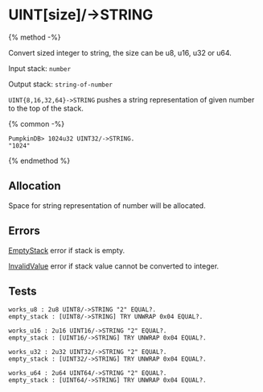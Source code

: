 # UINT[size]/->STRING

{% method -%}

Convert sized integer to string, the size can be u8, u16, u32 or u64.

Input stack: `number`

Output stack: `string-of-number`

`UINT{8,16,32,64}->STRING` pushes a string representation of given number to the top of the stack.

{% common -%}

```
PumpkinDB> 1024u32 UINT32/->STRING.
"1024"
```

{% endmethod %}

## Allocation

Space for string representation of number will be allocated.

## Errors

[EmptyStack](../errors/EmptyStack.md) error if stack is empty.

[InvalidValue](../errors/InvalidValue.md) error if stack value cannot be converted to integer.

## Tests

```test
works_u8 : 2u8 UINT8/->STRING "2" EQUAL?.
empty_stack : [UINT8/->STRING] TRY UNWRAP 0x04 EQUAL?.

works_u16 : 2u16 UINT16/->STRING "2" EQUAL?.
empty_stack : [UINT16/->STRING] TRY UNWRAP 0x04 EQUAL?.

works_u32 : 2u32 UINT32/->STRING "2" EQUAL?.
empty_stack : [UINT32/->STRING] TRY UNWRAP 0x04 EQUAL?.

works_u64 : 2u64 UINT64/->STRING "2" EQUAL?.
empty_stack : [UINT64/->STRING] TRY UNWRAP 0x04 EQUAL?.
```

